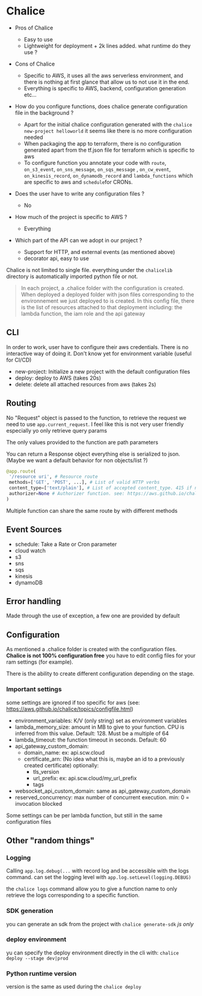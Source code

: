 # Chalice

- Pros of Chalice
    - Easy to use
    - Lightweight for deployment + 2k lines added. what runtime do they use ?

- Cons of Chalice
    - Specific to AWS, it uses all the aws serverless environment, and there is nothing at first glance that allow us to
      not use it in the end.
    - Everything is specific to AWS, backend, configuration generation etc...

- How do you configure functions, does chalice generate configuration file in the background ?
    - Apart for the initial chalice configuration generated with the `chalice new-project helloworld` it seems like
      there is no more configuration needed
    - When packaging the app to terraform, there is no configuration generated apart from the tf.json file for terraform
      which is specific to aws
    - To configure function you annotate your code with `route`, `on_s3_event`, `on_sns_message`, `on_sqs_message`
      , `on_cw_event`, `on_kinesis_record`, `on_dynamodb_record` and `lambda_functions` which are specific to aws
      and `schedule`for CRONs.

- Does the user have to write any configuration files ?
    - No

- How much of the project is specific to AWS ?
    - Everything

- Which part of the API can we adopt in our project ?
    - Support for HTTP, and external events (as mentioned above)
    - decorator api, easy to use

Chalice is not limited to single file. everything under the `chalicelib` directory is automatically imported python file
or not.

> In each project, a .chalice folder with the configuration is created. When deployed a deployed folder with json files
> corresponding to the environnement we just deployed to is created. In this config file, there is the list of resources
> attached to that deployment including: the lambda function, the iam role and the api gateway

## CLI

In order to work, user have to configure their aws credentials. There is no interactive way of doing it. Don't know yet
for environment variable (useful for CI/CD)

- new-project: Initialize a new project with the default configuration files
- deploy: deploy to AWS (takes 20s)
- delete: delete all attached resources from aws (takes 2s)

## Routing

No "Request" object is passed to the function, to retrieve the request we need to use `app.current_request`. I feel like
this is not very user friendly especially yo only retrieve query params

The only values provided to the function are path parameters

You can return a Response object everything else is serialized to json. (Maybe we want a default behavior for non
objects/list ?)

 ```python
 @app.route(
  '/resource uri', # Resource route
  methods=['GET', 'POST', ...], # List of valid HTTP verbs
  content_type=['text/plain'], # List of accepted content_type. 415 if not in the list. Accept and Content-Type header are required in the request, otherwise -> 400 Bad Request
  authorizer=None # Authorizer function. see: https://aws.github.io/chalice/topics/authorizers.html
)
 ```

Multiple function can share the same route by with different methods

## Event Sources

- schedule: Take a Rate or Cron parameter
- cloud watch
- s3
- sns
- sqs
- kinesis
- dynamoDB

## Error handling

Made through the use of exception, a few one are provided by default

## Configuration

As mentioned a .chalice folder is created with the configuration files.
**Chalice is not 100% configuration free** you have to edit config files for your ram settings (for example).

There is the ability to create different configuration depending on the stage.

### Important settings

some settings are ignored if too specific for aws (see: <https://aws.github.io/chalice/topics/configfile.html>)

- environment_variables: K/V (only string) set as environment variables
- lambda_memory_size: amount in MB to give to your function. CPU is inferred from this value. Default: 128. Must be a
  multiple of 64
- lambda_timeout: the function timeout in seconds. Default: 60
- api_gateway_custom_domain:
    - domain_name: ex: api.scw.cloud
    - certificate_arn: (No idea what this is, maybe an id to a previously created certificate)
      optionally:
        - tls_version
        - url_prefix: ex: api.scw.cloud/my_url_prefix
        - tags
- websocket_api_custom_domain: same as api_gateway_custom_domain
- reserved_concurrency: max number of concurrent execution. min: 0 = invocation blocked

Some settings can be per lambda function, but still in the same configuration files

## Other "random things"

### Logging

Calling `app.log.debug(...` with record log and be accessible with the logs command.
can set the logging level with `app.log.setLevel(logging.DEBUG)`

the `chalice logs` command allow you to give a function name to only retrieve the logs corresponding to a specific
function.

### SDK generation

you can generate an sdk from the project with `chalice generate-sdk` *js only*

### deploy environment

yu can specify the deploy environment directly in the cli with: `chalice deploy --stage dev|prod`

### Python runtime version

version is the same as used during the `chalice deploy`
